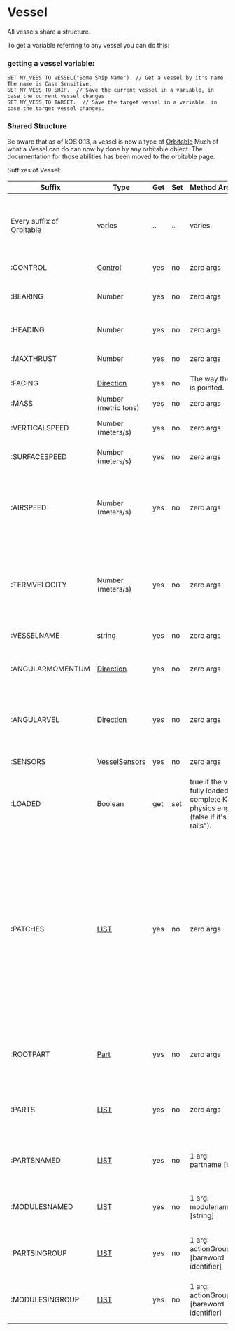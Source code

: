﻿Vessel
======

All vessels share a structure.

To get a variable referring to any vessel you can do this:

### getting a vessel variable:

    SET MY_VESS TO VESSEL("Some Ship Name"). // Get a vessel by it's name.  The name is Case Sensitive.
    SET MY_VESS TO SHIP.  // Save the current vessel in a variable, in case the current vessel changes.
    SET MY_VESS TO TARGET.  // Save the target vessel in a variable, in case the target vessel changes.

### Shared Structure

Be aware that as of kOS 0.13, a vessel is now a type of [Orbitable](../orbitable/index.html)
Much of what a Vessel can do can now by done by any orbitable object.  The documentation for those abilities has been moved to the orbitable page.

Suffixes of Vessel:

Suffix           | Type      | Get | Set | Method&nbsp;Arguments | Description
-----------------|-----------|-----|-----|-----------------------|---------------------------
Every suffix of [Orbitable](../orbitable/index.html) | varies | .. | .. | varies | Vessel is a type of [Orbitable](../orbitable/index.html) and therefore every suffix of Orbitable is also a suffix of VESSEL too.  Read the Orbitable page to see that list of suffixes.  This table below only contains the suffixes that are unique to Vessel
:CONTROL         | [Control](../control/index.html) | yes | no | zero args | The structure represending the raw flight controls for the vessel.
:BEARING         | Number    | yes | no  | zero args | *relative* compass heading (degrees) to this vessel from the [CPU Vessel](../../summary_topics/CPU_Vessel/index.html), taking into account the CPU Vessel's own heading.
:HEADING         | Number    | yes | no  | zero args | *absolule* compass heading (degrees) to this vessel from the [CPU Vessel](../../summary_topics/CPU_Vessel/index.html)
:MAXTHRUST       | Number    | yes | no  | zero args | Sum of all the Max thrust of all the currently active engines  In Kilonewtons.
:FACING          | [Direction](../direction/index.html) | yes | no  | The way the vessel is pointed.
:MASS            |  Number (metric tons) | yes | no  | zero args | The mass of the ship
:VERTICALSPEED   |  Number (meters/s)    | yes | no  | zero args | How fast the ship is moving. in the "up" direction relative to the  SOI Body's sea level surface.
:SURFACESPEED    | Number (meters/s)     | yes | no  | zero args | How fast the ship is moving in the plane horizontal to the SOI body's sea level surface.
:AIRSPEED        | Number (meters/s)     | yes | no  | zero args | How fast the ship is moving relative to the air.  KSP models atmosphere as simply a solid block of air "glued" to the planet surface (the weather on Kerbin is boring and there's no wind).  Therefore airspeed is generally the same thing as as the magnitude of the surface velocity.
:TERMVELOCITY    | Number (meters/s)     | yes | no  | zero args | terminal velocity of the vessel in freefall through atmosphere, based on the vessel's current altitude above sea level, and its drag properties.  Warning, can cause values of Infinity if used in a vacuum, and kOS sometimes does not let you store Infinity in a variable.
:VESSELNAME      | string  | yes | no  | zero args | The name of the vessel as it appears in the tracking station.
:ANGULARMOMENTUM | [Direction](../direction/index.html) | yes | no  | zero args | Given in [SHIP-RAW reference frame]](../../ref_frame/index.html).  Despite the name, this is technically not momentum information because it has no magnitude.
:ANGULARVEL      | [Direction](../direction/index.html) | yes | no  | zero args | Given in [SHIP-RAW reference frame]](../../ref_frame/index.html).  Despite the name, this is technically not a velocity.  It only tells you the axis of rotation, not the speed of rotation around that axis.
:SENSORS |  [VesselSensors](../vesselsensors/index.html) | yes | no | zero args | Structure holding summary information of sensor data for the vessel
:LOADED       | Boolean | get | set | true if the vessel is fully loaded into the complete KSP physics engine (false if it's "on rails").
:PATCHES      | [LIST](../list/index.html)   | yes | no | zero args | The list of [orbit patches](../orbit/index.html) that describe this vessel's current travel path based on momentum alone with no thrusting changes.  If the current path has no transitions to other bodies, then this will be a list of only one orbit.  If the current path intersects other bodies, then this will be a list describing the transitions into and out of the intersecting body's sphere of influence.  SHIP:PATCHES[0] is always exactly the same as SHIP:OBT, SHIP:PATCHES[1] is the same as SHIP:OBT:NEXTPATCH, SHIP:PATCHES[2] is the same as SHIP:OBT:NEXTPATCH:NEXTPATCH, and so on.  Note that you will only see as far into the future as your KSP settings allow.  (See the setting CONIC_PATCH_LIMIT in your settings.cfg file)
:ROOTPART        | [Part](../part/index.html)  | yes | no  | zero args | The first [part](../part/index.html) that was used to begin the ship design - the command core.  Vessels in KSP are built in a tree-structure, and the first part that was placed is the root of that tree.
:PARTS           | [LIST](../list/index.html)  | yes | no  | zero args | A List of all the [parts](../part/index.html) on the vessel.  SET FOO TO SHIP:PARTS has exactly the same effect as LIST PARTS IN FOO. For more information, see [ship parts and modules](../../summary_topics/ship_parts_and_modules/index.html)
:PARTSNAMED      | [LIST](../list/index.html)  | yes | no  | 1 arg:<br/>partname [string] | Gets a list of all the [parts](../part/index.html) that match the given name.  The matching is done case-insensitively. For more information, see [ship parts and modules](../../summary_topics/ship_parts_and_modules/index.html)
:MODULESNAMED    | [LIST](../list/index.html)  | yes | no  | 1 arg:<br/>modulename [string] | Gets a list of all the [PartModules](../partmodule/index.html) that match the given name.  The matching is done case-insensitively. For more information, see [ship parts and modules](../../summary_topics/ship_parts_and_modules/index.html)
:PARTSINGROUP    | [LIST](../list/index.html)  | yes | no  | 1 arg:<br/>actionGroupName [bareword identifier] | Gets a list of all the [parts](../part/index.html) which have at least one action triggered by the given action group. For more information, see [ship parts and modules](../../summary_topics/ship_parts_and_modules/index.html)
:MODULESINGROUP  | [LIST](../list/index.html)  | yes | no  | 1 arg:<br/>actionGroupName [bareword identifier] | Gets a list of all the [PartModules](../partmodule/index.html) which have at least one action triggered by the given action group. For more information, see [ship parts and modules](../../summary_topics/ship_parts_and_modules/index.html)
